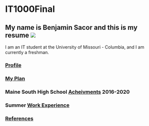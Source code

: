 # IT1000Final

## My name is Benjamin Sacor and this is my resume                 ![](https://en.wikipedia.org/wiki/Missouri_Tigers#/media/File:Missouri_Tigers_logo.svg)

I am an IT student at the University of Missouri - Columbia, and I am currently a freshman.

### [Profile](profile.md)

### [My Plan](myplan.md)

### Maine South High School [Acheivments](acheivments.md) 2016-2020

### Summer [Work Experience](workexperience.md)

### [References](references.md)

